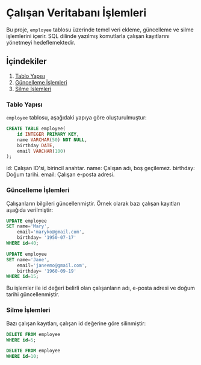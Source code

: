# Çalışan Veritabanı İşlemleri

Bu proje, `employee` tablosu üzerinde temel veri ekleme, güncelleme ve silme işlemlerini içerir. SQL dilinde yazılmış komutlarla çalışan kayıtlarını yönetmeyi hedeflemektedir.

## İçindekiler

1. [Tablo Yapısı](#tablo-yapısı)
2. [Güncelleme İşlemleri](#güncelleme-i̇şlemleri)
3. [Silme İşlemleri](#silme-i̇şlemleri)

### Tablo Yapısı

`employee` tablosu, aşağıdaki yapıya göre oluşturulmuştur:

```sql
CREATE TABLE employee(
    id INTEGER PRIMARY KEY,
    name VARCHAR(50) NOT NULL,
    birthday DATE,
    email VARCHAR(100)
);
```
id: Çalışan ID'si, birincil anahtar.
name: Çalışan adı, boş geçilemez.
birthday: Doğum tarihi.
email: Çalışan e-posta adresi.

### Güncelleme İşlemleri
Çalışanların bilgileri güncellenmiştir. Örnek olarak bazı çalışan kayıtları aşağıda verilmiştir:

```sql
UPDATE employee
SET name='Mary',
    email='maryko@gmail.com',
    birthday= '1950-07-17'
WHERE id=40;

UPDATE employee
SET name='Jane',
    email='janeemo@gmail.com',
    birthday= '1960-09-19'
WHERE id=15;
```
Bu işlemler ile id değeri belirli olan çalışanların adı, e-posta adresi ve doğum tarihi güncellenmiştir.

### Silme İşlemleri
Bazı çalışan kayıtları, çalışan id değerine göre silinmiştir:

```sql
DELETE FROM employee
WHERE id=5;

DELETE FROM employee
WHERE id=10;
```
